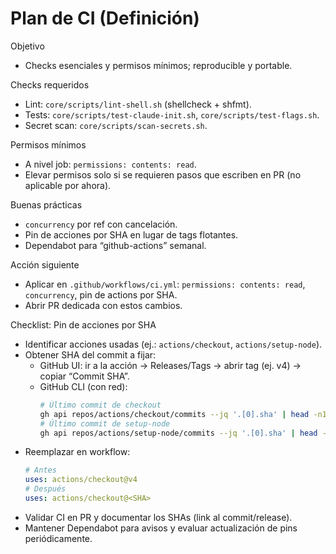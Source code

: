 # Plan de CI (Definición)

Objetivo
- Checks esenciales y permisos mínimos; reproducible y portable.

Checks requeridos
- Lint: `core/scripts/lint-shell.sh` (shellcheck + shfmt).
- Tests: `core/scripts/test-claude-init.sh`, `core/scripts/test-flags.sh`.
- Secret scan: `core/scripts/scan-secrets.sh`.

Permisos mínimos
- A nivel job: `permissions: contents: read`.
- Elevar permisos solo si se requieren pasos que escriben en PR (no aplicable por ahora).

Buenas prácticas
- `concurrency` por ref con cancelación.
- Pin de acciones por SHA en lugar de tags flotantes.
- Dependabot para “github-actions” semanal.

Acción siguiente
- Aplicar en `.github/workflows/ci.yml`: `permissions: contents: read`, `concurrency`, pin de actions por SHA.
- Abrir PR dedicada con estos cambios.

Checklist: Pin de acciones por SHA
- Identificar acciones usadas (ej.: `actions/checkout`, `actions/setup-node`).
- Obtener SHA del commit a fijar:
  - GitHub UI: ir a la acción → Releases/Tags → abrir tag (ej. v4) → copiar “Commit SHA”.
  - GitHub CLI (con red):
    ```bash
    # Último commit de checkout
    gh api repos/actions/checkout/commits --jq '.[0].sha' | head -n1
    # Último commit de setup-node
    gh api repos/actions/setup-node/commits --jq '.[0].sha' | head -n1
    ```
- Reemplazar en workflow:
  ```yaml
  # Antes
  uses: actions/checkout@v4
  # Después
  uses: actions/checkout@<SHA>
  ```
- Validar CI en PR y documentar los SHAs (link al commit/release).
- Mantener Dependabot para avisos y evaluar actualización de pins periódicamente.
